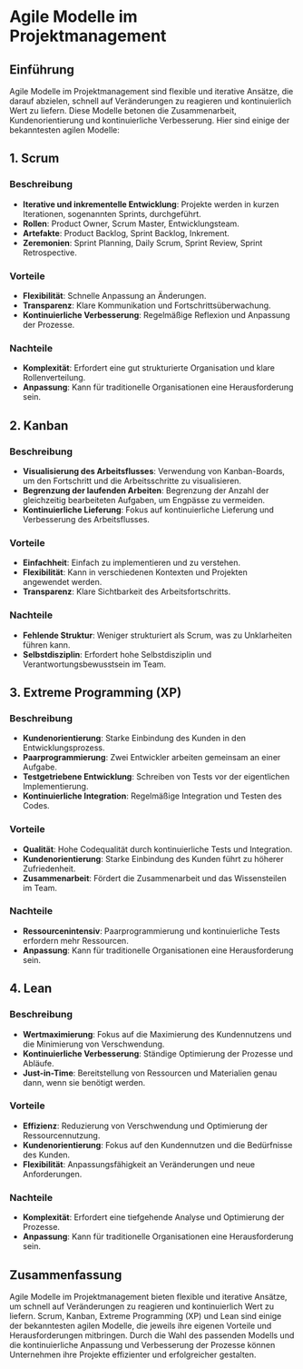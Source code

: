 # Agile Modelle im Projektmanagement

## Einführung

Agile Modelle im Projektmanagement sind flexible und iterative Ansätze, die darauf abzielen, schnell auf Veränderungen zu reagieren und kontinuierlich Wert zu liefern. Diese Modelle betonen die Zusammenarbeit, Kundenorientierung und kontinuierliche Verbesserung. Hier sind einige der bekanntesten agilen Modelle:

## 1. Scrum

### Beschreibung
- **Iterative und inkrementelle Entwicklung**: Projekte werden in kurzen Iterationen, sogenannten Sprints, durchgeführt.
- **Rollen**: Product Owner, Scrum Master, Entwicklungsteam.
- **Artefakte**: Product Backlog, Sprint Backlog, Inkrement.
- **Zeremonien**: Sprint Planning, Daily Scrum, Sprint Review, Sprint Retrospective.

### Vorteile
- **Flexibilität**: Schnelle Anpassung an Änderungen.
- **Transparenz**: Klare Kommunikation und Fortschrittsüberwachung.
- **Kontinuierliche Verbesserung**: Regelmäßige Reflexion und Anpassung der Prozesse.

### Nachteile
- **Komplexität**: Erfordert eine gut strukturierte Organisation und klare Rollenverteilung.
- **Anpassung**: Kann für traditionelle Organisationen eine Herausforderung sein.

## 2. Kanban

### Beschreibung
- **Visualisierung des Arbeitsflusses**: Verwendung von Kanban-Boards, um den Fortschritt und die Arbeitsschritte zu visualisieren.
- **Begrenzung der laufenden Arbeiten**: Begrenzung der Anzahl der gleichzeitig bearbeiteten Aufgaben, um Engpässe zu vermeiden.
- **Kontinuierliche Lieferung**: Fokus auf kontinuierliche Lieferung und Verbesserung des Arbeitsflusses.

### Vorteile
- **Einfachheit**: Einfach zu implementieren und zu verstehen.
- **Flexibilität**: Kann in verschiedenen Kontexten und Projekten angewendet werden.
- **Transparenz**: Klare Sichtbarkeit des Arbeitsfortschritts.

### Nachteile
- **Fehlende Struktur**: Weniger strukturiert als Scrum, was zu Unklarheiten führen kann.
- **Selbstdisziplin**: Erfordert hohe Selbstdisziplin und Verantwortungsbewusstsein im Team.

## 3. Extreme Programming (XP)

### Beschreibung
- **Kundenorientierung**: Starke Einbindung des Kunden in den Entwicklungsprozess.
- **Paarprogrammierung**: Zwei Entwickler arbeiten gemeinsam an einer Aufgabe.
- **Testgetriebene Entwicklung**: Schreiben von Tests vor der eigentlichen Implementierung.
- **Kontinuierliche Integration**: Regelmäßige Integration und Testen des Codes.

### Vorteile
- **Qualität**: Hohe Codequalität durch kontinuierliche Tests und Integration.
- **Kundenorientierung**: Starke Einbindung des Kunden führt zu höherer Zufriedenheit.
- **Zusammenarbeit**: Fördert die Zusammenarbeit und das Wissensteilen im Team.

### Nachteile
- **Ressourcenintensiv**: Paarprogrammierung und kontinuierliche Tests erfordern mehr Ressourcen.
- **Anpassung**: Kann für traditionelle Organisationen eine Herausforderung sein.

## 4. Lean

### Beschreibung
- **Wertmaximierung**: Fokus auf die Maximierung des Kundennutzens und die Minimierung von Verschwendung.
- **Kontinuierliche Verbesserung**: Ständige Optimierung der Prozesse und Abläufe.
- **Just-in-Time**: Bereitstellung von Ressourcen und Materialien genau dann, wenn sie benötigt werden.

### Vorteile
- **Effizienz**: Reduzierung von Verschwendung und Optimierung der Ressourcennutzung.
- **Kundenorientierung**: Fokus auf den Kundennutzen und die Bedürfnisse des Kunden.
- **Flexibilität**: Anpassungsfähigkeit an Veränderungen und neue Anforderungen.

### Nachteile
- **Komplexität**: Erfordert eine tiefgehende Analyse und Optimierung der Prozesse.
- **Anpassung**: Kann für traditionelle Organisationen eine Herausforderung sein.

## Zusammenfassung

Agile Modelle im Projektmanagement bieten flexible und iterative Ansätze, um schnell auf Veränderungen zu reagieren und kontinuierlich Wert zu liefern. Scrum, Kanban, Extreme Programming (XP) und Lean sind einige der bekanntesten agilen Modelle, die jeweils ihre eigenen Vorteile und Herausforderungen mitbringen. Durch die Wahl des passenden Modells und die kontinuierliche Anpassung und Verbesserung der Prozesse können Unternehmen ihre Projekte effizienter und erfolgreicher gestalten.